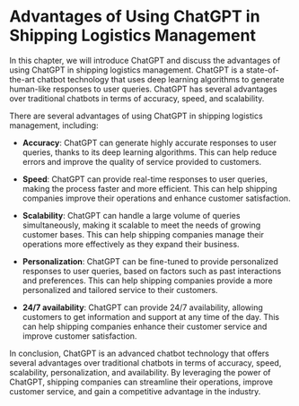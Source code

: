 Advantages of Using ChatGPT in Shipping Logistics Management
================================================================================================

In this chapter, we will introduce ChatGPT and discuss the advantages of using ChatGPT in shipping logistics management. ChatGPT is a state-of-the-art chatbot technology that uses deep learning algorithms to generate human-like responses to user queries. ChatGPT has several advantages over traditional chatbots in terms of accuracy, speed, and scalability.

There are several advantages of using ChatGPT in shipping logistics management, including:

* **Accuracy**: ChatGPT can generate highly accurate responses to user queries, thanks to its deep learning algorithms. This can help reduce errors and improve the quality of service provided to customers.

* **Speed**: ChatGPT can provide real-time responses to user queries, making the process faster and more efficient. This can help shipping companies improve their operations and enhance customer satisfaction.

* **Scalability**: ChatGPT can handle a large volume of queries simultaneously, making it scalable to meet the needs of growing customer bases. This can help shipping companies manage their operations more effectively as they expand their business.

* **Personalization**: ChatGPT can be fine-tuned to provide personalized responses to user queries, based on factors such as past interactions and preferences. This can help shipping companies provide a more personalized and tailored service to their customers.

* **24/7 availability**: ChatGPT can provide 24/7 availability, allowing customers to get information and support at any time of the day. This can help shipping companies enhance their customer service and improve customer satisfaction.

In conclusion, ChatGPT is an advanced chatbot technology that offers several advantages over traditional chatbots in terms of accuracy, speed, scalability, personalization, and availability. By leveraging the power of ChatGPT, shipping companies can streamline their operations, improve customer service, and gain a competitive advantage in the industry.
